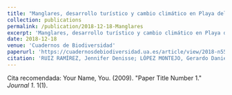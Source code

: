 ```yaml
---
title: "Manglares, desarrollo turístico y cambio climático en Playa del Carmen, corazón del caribe mexicano"
collection: publications
permalink: /publication/2018-12-18-Manglares
excerpt: 'Manglares, desarrollo turístico y cambio climático en Playa del Carmen, corazón del caribe mexicano” collection: publications permalink: /publication/2018-12-18-Manglares excerpt: ‘Los manglares sostienen la biodiversidad de los ecosistemas costeros intertropicales del planeta; pero son amenazados constantemente por el desarrollo acelerado antrópico y los impactos del Cambio Climático (CC). En México, a pesar de estar protegidos por la ley, se requieren más estudios a escala local, por lo que se eligió la ciudad de Playa del Carmen, con la mayor tasa de crecimiento en México y América Latina. Se cartografiaron las superficies de manglar, utilizando una imagen de satélite QuickBird, se describe el desarrollo turístico de la ciudad y se señalan los principales impactos ante el CC, por huracanes y aumento del nivel del mar, obtenidos de datos mareográficos y altimétricos (TOPEX/Poseidón, Jason-1 y OSTM/Jason-2). Playa del Carmen cuenta con una extensión de 182 ha de manglares; su desarrollo acelerado lo ha convertido en un destino turístico de clase mundial; y sus tasas de aumento del nivel del mar (local y regional), son menores a la tasa mundial. Se concluye que el impacto temporal de los huracanes será mayor a medio plazo que el impacto paulatino del nivel medio del mar a largo plazo. Finalmente, se propone un “Área de Protección Especial'
date: 2018-12-18
venue: 'Cuadernos de Biodiversidad'
paperurl: 'https://cuadernosdebiodiversidad.ua.es/article/view/2018-n55-manglares-desarrollo-turistico-y-cambio-climatico-en-playa-del-carmen-corazon-del-caribe-mexicano'
citation: 'RUIZ RAMÍREZ, Jennifer Denisse; LÓPEZ MONTEJO, Gerardo Daniel; CABRERA GUILLERMO, Ramiro J. Manglares, desarrollo turístico y cambio climático en Playa del Carmen, corazón del caribe mexicano. Cuadernos de Biodiversidad, [S.l.], n. 55, p. 28-40, dic. 2018. ISSN 2254-612X.'
---
```



Cita recomendada: Your Name, You. (2009). "Paper Title Number 1." <i>Journal 1</i>. 1(1).